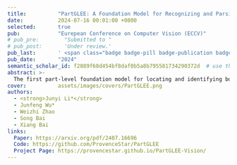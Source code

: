 ```yaml
---
title:          "PartGLEE: A Foundation Model for Recognizing and Parsing Any Objects"
date:           2024-07-16 00:01:00 +0800
selected:       true
pub:            "Eurepean Conference on Computer Vision (ECCV)"
# pub_pre:        "Submitted to "
# pub_post:       'Under review.'
pub_last:       ' <span class="badge badge-pill badge-publication badge-success">Poster</span>'
pub_date:       "2024"
semantic_scholar_id: f2889f68d454bf8daf0b5a8b795581734290372d  # use this to retrieve citation count
abstract: >-
  The first part-level foundation model for locating and identifying both objects and parts in images through a hierarchical framework.
cover:          assets/images/covers/PartGLEE.png
authors:
  - <strong>Junyi Li*</strong>
  - Junfeng Wu*
  - Weizhi Zhao
  - Song Bai
  - Xiang Bai
links:
  Paper: https://arxiv.org/pdf/2407.16696
  Code: https://github.com/ProvenceStar/PartGLEE
  Project Page: https://provencestar.github.io/PartGLEE-Vision/
---
```


